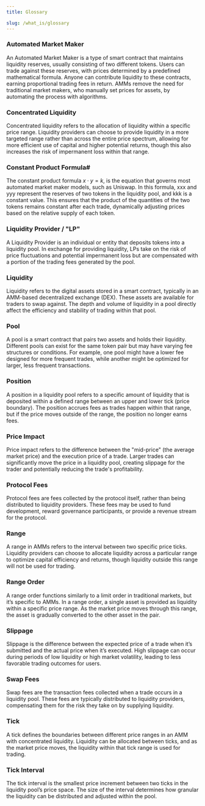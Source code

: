 ```yaml
---
title: Glossary

slug: /what_is/glossary
---
```


### Automated Market Maker

An Automated Market Maker is a type of smart contract that maintains liquidity reserves, usually consisting of two different tokens. Users can trade against these reserves, with prices determined by a predefined mathematical formula. Anyone can contribute liquidity to these contracts, earning proportional trading fees in return. AMMs remove the need for traditional market makers, who manually set prices for assets, by automating the process with algorithms.

### Concentrated Liquidity

Concentrated liquidity refers to the allocation of liquidity within a specific price range. Liquidity providers can choose to provide liquidity in a more targeted range rather than across the entire price spectrum, allowing for more efficient use of capital and higher potential returns, though this also increases the risk of impermanent loss within that range.

### Constant Product Formula#

The constant product formula ${x\cdot y=k}$, is the equation that governs most automated market maker models, such as Uniswap. In this formula, xxx and yyy represent the reserves of two tokens in the liquidity pool, and kkk is a constant value. This ensures that the product of the quantities of the two tokens remains constant after each trade, dynamically adjusting prices based on the relative supply of each token.

### Liquidity Provider / "LP"

A Liquidity Provider is an individual or entity that deposits tokens into a liquidity pool. In exchange for providing liquidity, LPs take on the risk of price fluctuations and potential impermanent loss but are compensated with a portion of the trading fees generated by the pool.

### Liquidity

Liquidity refers to the digital assets stored in a smart contract, typically in an AMM-based decentralized exchange (DEX). These assets are available for traders to swap against. The depth and volume of liquidity in a pool directly affect the efficiency and stability of trading within that pool.

### Pool

A pool is a smart contract that pairs two assets and holds their liquidity. Different pools can exist for the same token pair but may have varying fee structures or conditions. For example, one pool might have a lower fee designed for more frequent trades, while another might be optimized for larger, less frequent transactions.

### Position

A position in a liquidity pool refers to a specific amount of liquidity that is deposited within a defined range between an upper and lower tick (price boundary). The position accrues fees as trades happen within that range, but if the price moves outside of the range, the position no longer earns fees.

### Price Impact

Price impact refers to the difference between the "mid-price" (the average market price) and the execution price of a trade. Larger trades can significantly move the price in a liquidity pool, creating slippage for the trader and potentially reducing the trade's profitability.

### Protocol Fees

Protocol fees are fees collected by the protocol itself, rather than being distributed to liquidity providers. These fees may be used to fund development, reward governance participants, or provide a revenue stream for the protocol.

### Range

A range in AMMs refers to the interval between two specific price ticks. Liquidity providers can choose to allocate liquidity across a particular range to optimize capital efficiency and returns, though liquidity outside this range will not be used for trading.

### Range Order

A range order functions similarly to a limit order in traditional markets, but it’s specific to AMMs. In a range order, a single asset is provided as liquidity within a specific price range. As the market price moves through this range, the asset is gradually converted to the other asset in the pair.

### Slippage

Slippage is the difference between the expected price of a trade when it’s submitted and the actual price when it’s executed. High slippage can occur during periods of low liquidity or high market volatility, leading to less favorable trading outcomes for users.

### Swap Fees

Swap fees are the transaction fees collected when a trade occurs in a liquidity pool. These fees are typically distributed to liquidity providers, compensating them for the risk they take on by supplying liquidity.

### Tick

A tick defines the boundaries between different price ranges in an AMM with concentrated liquidity. Liquidity can be allocated between ticks, and as the market price moves, the liquidity within that tick range is used for trading.

### Tick Interval

The tick interval is the smallest price increment between two ticks in the liquidity pool’s price space. The size of the interval determines how granular the liquidity can be distributed and adjusted within the pool.
